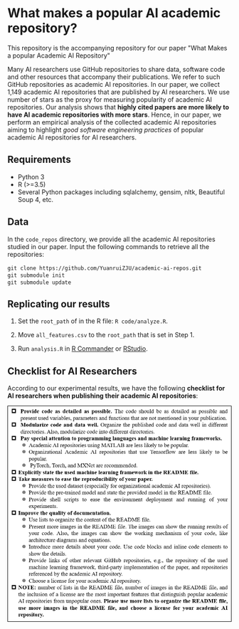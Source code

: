 # What makes a popular AI academic repository?
This repository is the accompanying repository for our paper "What Makes a popular Academic AI Repository"

Many AI researchers use GitHub repositories to share data, software code and other resources that accompany their publications. 
We refer to such GitHub repositories as academic AI repositories. 
In our paper, we collect 1,149 academic AI repositories that are published by AI researchers.
We use number of stars as the proxy for measuring popularity of academic AI repositories.
Our analysis shows that **highly cited papers are more likely to have AI academic repositories with more stars**.
Hence, in our paper, we perform an empirical analysis of the collected academic AI repositories aiming to highlight *good software engineering practices* of popular academic AI repositories for AI researchers.


## Requirements
* Python 3
* R (>=3.5)
* Several Python packages including sqlalchemy, gensim, nltk, Beautiful Soup 4, etc. 

## Data
In the `code_repos` directory, we provide all the academic AI repositories studied in our paper. Input the following commands to retrieve all the repositories:

```
git clone https://github.com/YuanruiZJU/academic-ai-repos.git
git submodule init
git submodule update
```

## Replicating our results

1. Set the `root_path` of in the R file: `R code/analyze.R`.

2. Move `all_features.csv` to the `root_path` that is set in Step 1.

3. Run `analysis.R` in [R Commander](https://socialsciences.mcmaster.ca/jfox/Misc/Rcmdr/) or [RStudio](https://rstudio.com/).

## Checklist for AI Researchers

According to our experimental results, we have the following **checklist for AI researchers when publishing their academic AI repositories**:

![avatar](pictures/checklist.png)
